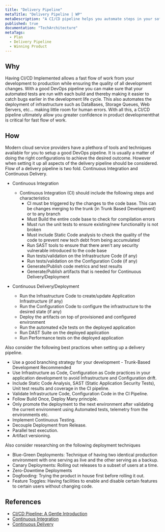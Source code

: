 ```yaml
---
title: "Delivery Pipeline"
metaTitle: "Delivery Pipeline | WP"
metaDescription: "A CI/CD pipeline helps you automate steps in your software delivery process, such as initiating code builds, static code analysis, running automated tests, and deploying to a staging or production environment."
published: true
documentation: "TechArchitecture"
metaTags:
  - Plan
  - Delivery Pipeline
  - Winning Product 
---
```



## Why
Having CI/CD Implemented allows a fast flow of work from your development to production while ensuring the quality of all development changes. With a good DevOps pipeline you can make sure that your automated tests are run with each build and thereby making it easier to catch bugs earlier in the development life cycle. This also automates the deployment of infrastructure such as DataBases, Storage Queues, Web Servers, etc... making little room for human errors. With all this, a CI/CD pipeline ultimately allow you greater confidence in  product developmentthat is critical for fast flow of work.


## How
Modern cloud service providers have a plethora of tools and techniques available for you to setup a good DevOps pipeline. It is usually a matter of doing the right configurations to achieve the desired outcome. However when setting it up all aspects of the delivery pipeline should be considered. Flow of a delivery pipeline is two fold. Continuous Integration and Continuous Delivery.

- Continuous Integration
  - Continuous Integration (CI) should include the following steps and characteristics
    - CI must be triggered by the changes to the code base. This can be changes merging to the trunk (in Trunk Based Development) or to any branch
    - Must Build the entire code base to check for compilation errors
    - Must run the unit tests to ensure existing/new functionality is not broken
    - Must include Static Code analysis to check the quality of the code to prevent new tech debt from being accumulated
    - Run SAST tools to ensure that there aren't any security vulnerable introduced to the code base
    - Run tests/validation on the Infrastructure Code (if any)
    - Run tests/validation on the Configuration Code (if any)
    - Generate/Publish code metrics and test results
    - Generate/Publish artifacts that is needed for Continuous Delivery/Deployment

- Continuous Delivery/Deployment
  - Run the Infrastructure Code to create/update Application Infrastructure (if any)
  - Run the Configuration Code to configure the infrastructure to the desired state (if any)
  - Deploy the artifacts on top of provisioned and configured environment
  - Run the automated e2e tests on the deployed application
  - Run DAST Suite on the deployed application
  - Run Performance tests on the deployed application

Also consider the following best practices when setting up a delivery pipeline.
- Use a good branching strategy for your development - Trunk-Based Development Recommended
- Use Infrastructure as Code, Configuration as Code practices in your application development to avoid Infrastructure and Configuration drift.
- Include Static Code Analysis, SAST (Static Application Security Tests), Unit test results and coverage in the CI pipeline.
- Validate Infrastructure Code, Configuration Code in the CI Pipeline.
- Follow Build Once, Deploy Many principle.
- Only promote the deployment to the next environment after validating the current environment using Automated tests, telemetry from the environments etc.
- Implement Continuous Testing.
- Decouple Deployment from Release.
- Parallel test execution.
- Artifact versioning.

Also consider researching on the following deployment techniques
- Blue-Green Deployments: Technique of having two identical production environment with one serving as live and the other serving as a backup.
- Canary Deployments: Rolling out releases to a subset of users at a time.
- Zero-Downtime Deployments
- Dogfooding: Trying the product in house first before rolling it out.
- Feature Toggles: Having facilities to enable and disable certain features to certain users without changing code.


## References
- [CI/CD Pipeline: A Gentle Introduction](https://semaphoreci.com/blog/cicd-pipeline)
- [Continuous Integration](https://en.wikipedia.org/wiki/Continuous_integration)
- [Continuous Delivery](https://en.wikipedia.org/wiki/Continuous_delivery)
